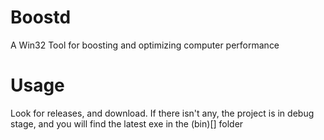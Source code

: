 # Boostd
A Win32 Tool for boosting and optimizing computer performance

# Usage
Look for releases, and download.
If there isn't any, the project is in debug stage, and you will find the latest exe in the (bin)[] folder
